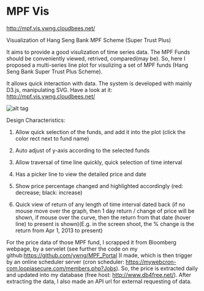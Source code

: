 MPF Vis
=======
http://mpf.vis.ywng.cloudbees.net/

Visualization of Hang Seng Bank MPF Scheme (Super Trust Plus)


It aims to provide a good visulization of time series data. 
The MPF Funds should be conveniently viewed, retrived, compared(may be). 
So, here I proposed a multi-series line plot for 
visulizing a set of MPF funds (Hang Seng Bank Super Trust Plus Scheme).

It allows quick interaction with data.
The system is developed with mainly D3.js, manipulating SVG.
Have a look at it: http://mpf.vis.ywng.cloudbees.net/

![alt tag](https://raw.github.com/ywng/mpf_vis/master/PrintScreen.png)

Design Characteristics:

1. Allow quick selection of the funds, and add it into the plot (click the color rect next to fund name)

2. Auto adjust of y-axis according to the selected funds

3. Allow traversal of time line quickly, quick selection of time interval

4. Has a picker line to view the detailed price and date

5. Show price percentage changed and highlighted accordingly (red: decrease; black: increase)

6. Quick view of return of any length of time interval dated back (if no mouse move over the graph, then 1 day return / change of price will be shown, if mouse over the curve, then the return from that date (hover line) to present is shown)(E.g. in the screen shoot, the % change is the return from Apr 1, 2013 to present)

For the price data of those MPF fund, I scrapped it from Bloomberg webpage, by a servelet (see further the code on my github:https://github.com/ywng/MPF_Portal )I made, which is then trigger by an online scheduler server (cron scheduler: https://mywebcron-com.loopiasecure.com/members.php?Jobs). So, the price is 
extracted daily and updated into my database (free host: http://www.db4free.net/). After extracting the data, I also made an API url for external requesting of data.
